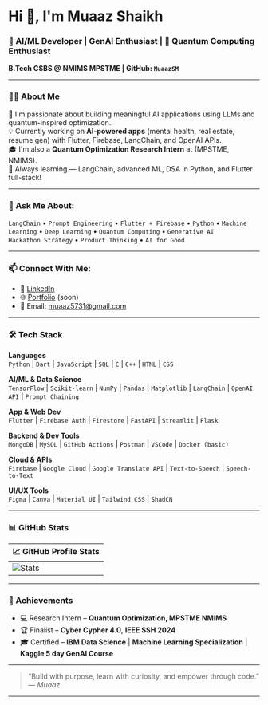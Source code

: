# Hi 👋, I'm Muaaz Shaikh

### 🚀 AI/ML Developer | GenAI Enthusiast | 🧠 Quantum Computing Enthusiast  
**B.Tech CSBS @ NMIMS MPSTME | GitHub: `MuaazSM`**

---

### 👨‍💻 About Me

🔬 I'm passionate about building meaningful AI applications using LLMs and quantum-inspired optimization.  
💡 Currently working on **AI-powered apps** (mental health, real estate, resume gen) with Flutter, Firebase, LangChain, and OpenAI APIs.  
🎓 I'm also a **Quantum Optimization Research Intern** at (MPSTME, NMIMS).  
🌱 Always learning — LangChain, advanced ML, DSA in Python, and Flutter full-stack!

---

### 💬 Ask Me About:

`LangChain` • `Prompt Engineering` • `Flutter + Firebase` • `Python` • 
`Machine Learning` • `Deep Learning` • `Quantum Computing` • `Generative AI`  
`Hackathon Strategy` • `Product Thinking` • `AI for Good`

---

### 📫 Connect With Me:

- 💼 [LinkedIn](https://www.linkedin.com/in/muaazshaikh/)
- 🌐 [Portfolio](https://github.com/MuaazSM) (soon)
- 📧 Email: muaaz5731@gmail.com

---

### 🛠️ Tech Stack

**Languages**  
`Python` | `Dart` | `JavaScript` | `SQL` | `C` | `C++` | `HTML` | `CSS`

**AI/ML & Data Science**  
`TensorFlow` | `Scikit-learn` | `NumPy` | `Pandas` | `Matplotlib` | `LangChain` | `OpenAI API` | `Prompt Chaining`

**App & Web Dev**  
`Flutter` | `Firebase Auth` | `Firestore` | `FastAPI` | `Streamlit` | `Flask`

**Backend & Dev Tools**  
`MongoDB` | `MySQL` | `GitHub Actions` | `Postman` | `VSCode` | `Docker (basic)`

**Cloud & APIs**  
`Firebase` | `Google Cloud` | `Google Translate API` | `Text-to-Speech` | `Speech-to-Text`

**UI/UX Tools**  
`Figma` | `Canva` | `Material UI` | `Tailwind CSS` | `ShadCN`

---

### 📊 GitHub Stats

| 📈 GitHub Profile Stats | 
|--------------------------|
| ![Stats](https://github-readme-stats.vercel.app/api?username=MuaazSM&show_icons=true&theme=tokyonight) |


---

### 🏅 Achievements

- 💻 Research Intern – **Quantum Optimization, MPSTME NMIMS**  
- 🏆 Finalist – **Cyber Cypher 4.0**, **IEEE SSH 2024**
- 🎓 Certified – **IBM Data Science** | **Machine Learning Specialization** | **Kaggle 5 day GenAI Course**

---

> “Build with purpose, learn with curiosity, and empower through code.”  
> — *Muaaz*

---


